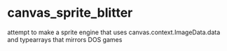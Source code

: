 canvas_sprite_blitter
=====================

attempt to make a sprite engine that uses canvas.context.ImageData.data and typearrays that mirrors DOS games
